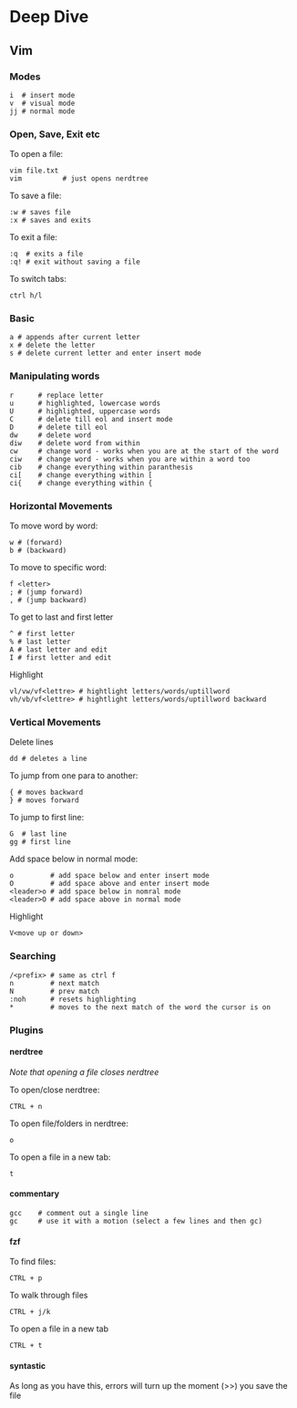 # Deep Dive

## Vim

### Modes
```
i  # insert mode
v  # visual mode
jj # normal mode
```

### Open, Save, Exit etc
To open a file:
```
vim file.txt
vim          # just opens nerdtree
```

To save a file:
```
:w # saves file
:x # saves and exits
```

To exit a file:
```
:q  # exits a file
:q! # exit without saving a file
```

To switch tabs:
```
ctrl h/l
```

### Basic
```
a # appends after current letter
x # delete the letter
s # delete current letter and enter insert mode
```


### Manipulating words
```
r      # replace letter
u      # highlighted, lowercase words
U      # highlighted, uppercase words
C      # delete till eol and insert mode
D      # delete till eol
dw     # delete word
diw    # delete word from within
cw     # change word - works when you are at the start of the word
ciw    # change word - works when you are within a word too
cib    # change everything within paranthesis
ci[    # change everything within [
ci{    # change everything within {
```

### Horizontal Movements
To move word by word:
```
w # (forward)
b # (backward)
```

To move to specific word:
```
f <letter>
; # (jump forward)
, # (jump backward)
```

To get to last and first letter
```
^ # first letter
% # last letter
A # last letter and edit
I # first letter and edit
```

Highlight
```
vl/vw/vf<lettre> # hightlight letters/words/uptillword
vh/vb/vf<lettre> # hightlight letters/words/uptillword backward
```

### Vertical Movements
Delete lines
```
dd # deletes a line
```

To jump from one para to another:
```
{ # moves backward
} # moves forward
```

To jump to first line:
``` 
G  # last line
gg # first line
```

Add space below in normal mode:
```
o         # add space below and enter insert mode
O         # add space above and enter insert mode
<leader>o # add space below in nomral mode
<leader>O # add space above in normal mode
```

Highlight
```
V<move up or down>
```

### Searching
```
/<prefix> # same as ctrl f
n         # next match
N         # prev match
:noh      # resets highlighting
*         # moves to the next match of the word the cursor is on
```

### Plugins

#### nerdtree
*Note that opening a file closes nerdtree*

To open/close nerdtree:
```
CTRL + n
```

To open file/folders in nerdtree:   
```
o
```

To open a file in a new tab:
```
t
```
#### commentary
```
gcc    # comment out a single line
gc     # use it with a motion (select a few lines and then gc)
```

#### fzf
To find files:
```
CTRL + p
```

To walk through files
```
CTRL + j/k
```

To open a file in a new tab
```
CTRL + t
```

#### syntastic
As long as you have this, errors will turn up the moment (>>) you save the file
